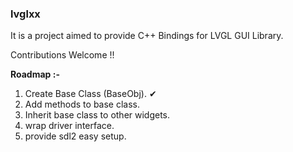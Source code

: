 ### lvglxx

It is a project aimed to provide C++ Bindings for LVGL GUI Library.

Contributions Welcome !!

**Roadmap :-**

1. Create Base Class (BaseObj).	✔
2. Add methods to base class.
3. Inherit base class to other widgets.
4. wrap driver interface.
5. provide sdl2 easy setup.